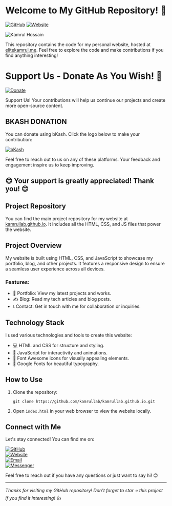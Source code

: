 # Welcome to My GitHub Repository! 👋

[![GitHub](https://img.shields.io/badge/GitHub-kamrullab-blue?style=for-the-badge&logo=github)](https://github.com/kamrullab)
[![Website](https://img.shields.io/badge/Website-elitekamrul.me-green?style=for-the-badge&logo=google-chrome)](https://elitekamrul.me) <br>

![Kamrul Hossain](https://avatars.githubusercontent.com/u/128359757)

This repository contains the code for my personal website, hosted at [elitekamrul.me](https://elitekamrul.me). Feel free to explore the code and make contributions if you find anything interesting!
# Support Us - Donate As You Wish! 🙏

[![Donate](https://img.shields.io/badge/Donate-As%20you%20wish-blue.svg)](https://shop.bkash.com/elite-kamrul01568670982/paymentlink)

Support Us! Your contributions will help us continue our projects and create more open-source content.

## BKASH DONATION

You can donate using bKash. Click the logo below to make your contribution:

[![bKash](https://business.bkash.com/img/header-bkash-icon.d8af3614.png)](https://shop.bkash.com/elite-kamrul01568670982/paymentlink)



Feel free to reach out to us on any of these platforms. Your feedback and engagement inspire us to keep improving.

## 😊 Your support is greatly appreciated! Thank you! 😊

## Project Repository

You can find the main project repository for my website at [kamrullab.github.io](https://github.com/kamrullab/kamrullab.github.io). It includes all the HTML, CSS, and JS files that power the website.

## Project Overview

My website is built using HTML, CSS, and JavaScript to showcase my portfolio, blog, and other projects. It features a responsive design to ensure a seamless user experience across all devices.

### Features:

- 🎨 Portfolio: View my latest projects and works.
- ✍️ Blog: Read my tech articles and blog posts.
- 📞 Contact: Get in touch with me for collaboration or inquiries.

## Technology Stack

I used various technologies and tools to create this website:

- 💻 HTML and CSS for structure and styling.
- 🚀 JavaScript for interactivity and animations.
- 🔮 Font Awesome icons for visually appealing elements.
- 🎨 Google Fonts for beautiful typography.

## How to Use

1. Clone the repository:
   ```
   git clone https://github.com/kamrullab/kamrullab.github.io.git
   ```

2. Open `index.html` in your web browser to view the website locally.

## Connect with Me

Let's stay connected! You can find me on:

[![GitHub](https://img.shields.io/badge/GitHub-kamrullab-blue?style=for-the-badge&logo=github)](https://github.com/kamrullab) <br>
[![Website](https://img.shields.io/badge/Website-elitekamrul.me-green?style=for-the-badge&logo=google-chrome)](https://elitekamrul.me) <br>
[![Email](https://img.shields.io/badge/Email-mr.kamrul61%40gmail.com-red?style=for-the-badge&logo=gmail)](mailto:mr.kamrul61@gmail.com) <br>
[![Messenger](https://img.shields.io/badge/Messenger-m.me%2Felitekamrul-blue?style=for-the-badge&logo=messenger)](https://m.me/elitekamrul) <br>

Feel free to reach out if you have any questions or just want to say hi! 😊

---
_Thanks for visiting my GitHub repository! Don't forget to star ⭐ this project if you find it interesting!_ 👍
